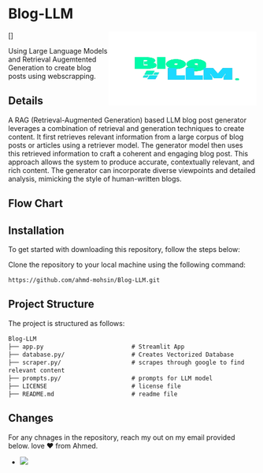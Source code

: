 # Blog-LLM

[<img align="right" width="300" height="150" src="https://raw.githubusercontent.com/ahmd-mohsin/Blog-LLM/main/Images/1-removebg-preview.png"/>]

Using Large Language Models and Retrieval Augemtented Generation to create blog posts using webscrapping.

## Details
A RAG (Retrieval-Augmented Generation) based LLM blog post generator leverages a combination of retrieval and generation techniques to create content. It first retrieves relevant information from a large corpus of blog posts or articles using a retriever model. The generator model then uses this retrieved information to craft a coherent and engaging blog post. This approach allows the system to produce accurate, contextually relevant, and rich content. The generator can incorporate diverse viewpoints and detailed analysis, mimicking the style of human-written blogs.

## Flow Chart

## Installation

To get started with downloading this repository, follow the steps below:

Clone the repository to your local machine using the following command:

    https://github.com/ahmd-mohsin/Blog-LLM.git


## Project Structure
The project is structured as follows:

```fish
Blog-LLM
├── app.py                         # Streamlit App
├── database.py/                   # Creates Vectorized Database
├── scraper.py/                    # scrapes through google to find relevant content
├── prompts.py/                    # prompts for LLM model
├── LICENSE                        # license file
├── README.md                      # readme file
```



## Changes

For any chnages in the repository, reach my out on my email provided below. love ❤️ from Ahmed.
- <a href="ahmedmohsin7338@gmail.com?Subject=Hello%20User"> <img src="https://img.shields.io/badge/Gmail-D14836?style=flat&logo=gmail&logoColor=white" height="25"/>    

